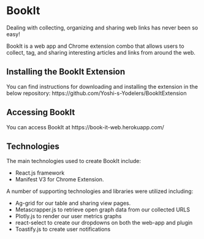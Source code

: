 # BookIt
Dealing with collecting, organizing and sharing web links has never been so easy!   

BookIt is a web app and Chrome extension combo that allows users to collect, tag, and sharing interesting articles and links from around the web. 

<h2> Installing the BookIt Extension </h2>
You can find instructions for downloading and installing the extension in the below repository:  
https://github.com/Yoshi-s-Yodelers/BookItExtension

<h2> Accessing BookIt </h2>
You can access BookIt at https://book-it-web.herokuapp.com/

<h2> Technologies </h2>
The main technologies used to create BookIt include:  

- React.js framework
- Manifest V3 for Chrome Extension.  

A number of supporting technologies and libraries were utilized including: 

- Ag-grid for our table and sharing view pages. 
- Metascrapper.js to retrieve open graph data from our collected URLS
- Plotly.js to render our user metrics graphs 
- react-select to create our dropdowns on both the web-app and plugin
- Toastify.js to create user notifications
